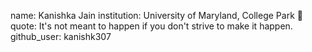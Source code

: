 name: Kanishka Jain
institution: University of Maryland, College Park 🚩 
quote: It's not meant to happen if you don't strive to make it happen.
github_user: kanishk307
